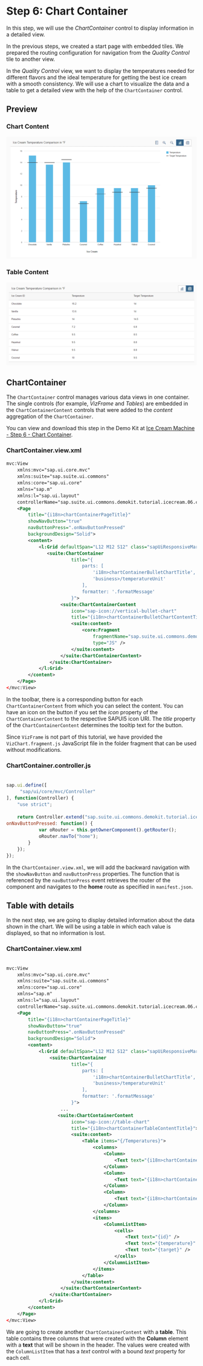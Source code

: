 <!-- loio9847648d69b543e2994630ae3e0027fb -->

# Step 6: Chart Container

In this step, we will use the *ChartContainer* control to display information in a detailed view.

In the previous steps, we created a start page with embedded tiles. We prepared the routing configuration for navigation from the *Quality Control* tile to another view.

In the *Quality Control* view, we want to display the temperatures needed for different flavors and the ideal temperature for getting the best ice cream with a smooth consistency. We will use a chart to visualize the data and a table to get a detailed view with the help of the `ChartContainer` control.



<a name="loio9847648d69b543e2994630ae3e0027fb__section_imm_fqb_k1b"/>

## Preview



### Chart Content

![](images/Step5_1_08bae85.png)



### Table Content

![](images/Step5_2_85f1fc8.png)



<a name="loio9847648d69b543e2994630ae3e0027fb__section_rdh_xsb_k1b"/>

## ChartContainer

The `ChartContainer` control manages various data views in one container. The single controls \(for example, *VizFrame* and *Tables*\) are embedded in the `ChartContainerContent` controls that were added to the *content* aggregation of the `ChartContainer`.



You can view and download this step in the Demo Kit at [Ice Cream Machine - Step 6 - Chart Container](https://ui5.sap.com/#/entity/sap.suite.ui.commons.tutorial.icecream/sample/sap.suite.ui.commons.tutorial.icecream.06).





### ChartContainer.view.xml

```xml
mvc:View
    xmlns:mvc="sap.ui.core.mvc"
    xmlns:suite="sap.suite.ui.commons"
    xmlns:core="sap.ui.core"
    xmlns="sap.m"
    xmlns:l="sap.ui.layout"
    controllerName="sap.suite.ui.commons.demokit.tutorial.icecream.06.controller.ChartContainer">
    <Page
        title="{i18n>chartContainerPageTitle}"
        showNavButton="true"
        navButtonPress=".onNavButtonPressed"
        backgroundDesign="Solid">
        <content>
            <l:Grid defaultSpan="L12 M12 S12" class="sapUiResponsiveMargin" vSpacing="0" hSpacing="0">
               <suite:ChartContainer
                        title="{
                            parts: [
                                'i18n>chartContainerBulletChartTitle',
                                'business>/temperatureUnit'
                            ],
                            formatter: '.formatMessage'
                        }">
                    <suite:ChartContainerContent
                        icon="sap-icon://vertical-bullet-chart"
                        title="{i18n>chartContainerBulletChartContentTitle}">
                        <suite:content>
                            <core:Fragment
                                fragmentName="sap.suite.ui.commons.demokit.tutorial.icecream.06.fragment.VizChart"
                                type="JS" />
                        </suite:content>
                    </suite:ChartContainerContent>
                </suite:ChartContainer> 
            </l:Grid>
        </content>
    </Page>
</mvc:View>
```

In the toolbar, there is a corresponding button for each `ChartContainerContent` from which you can select the content. You can have an icon on the button if you set the *icon* property of the `ChartContainerContent` to the respective SAPUI5 icon URI. The *title* property of the `ChartContainerContent` determines the tooltip text for the button.

Since `VizFrame` is not part of this tutorial, we have provided the `VizChart.fragment.js` JavaScript file in the folder fragment that can be used without modifications.





### ChartContainer.controller.js

```js

sap.ui.define([
     "sap/ui/core/mvc/Controller"
], function(Controller) {
    "use strict";

    return Controller.extend("sap.suite.ui.commons.demokit.tutorial.icecream.06.controller.ChartContainer", {
onNavButtonPressed: function() {
            var oRouter = this.getOwnerComponent().getRouter();
            oRouter.navTo("home");
        }        
    });
});
```

In the `ChartContainer.view.xml`, we will add the backward navigation with the `showNavButton` and `navButtonPress` properties. The function that is referenced by the `navButtonPress` event retrieves the router of the component and navigates to the **home** route as specified in `manifest.json`.



<a name="loio9847648d69b543e2994630ae3e0027fb__section_lxt_yqx_k1b"/>

## Table with details

In the next step, we are going to display detailed information about the data shown in the chart. We will be using a table in which each value is displayed, so that no information is lost.





### ChartContainer.view.xml

```xml

mvc:View
    xmlns:mvc="sap.ui.core.mvc"
    xmlns:suite="sap.suite.ui.commons"
    xmlns:core="sap.ui.core"
    xmlns="sap.m"
    xmlns:l="sap.ui.layout"
    controllerName="sap.suite.ui.commons.demokit.tutorial.icecream.06.controller.ChartContainer">
    <Page
        title="{i18n>chartContainerPageTitle}"
        showNavButton="true"
        navButtonPress=".onNavButtonPressed"
        backgroundDesign="Solid">
        <content>
            <l:Grid defaultSpan="L12 M12 S12" class="sapUiResponsiveMargin" vSpacing="0" hSpacing="0">
                <suite:ChartContainer
                        title="{
                            parts: [
                                'i18n>chartContainerBulletChartTitle',
                                'business>/temperatureUnit'
                            ],
                            formatter: '.formatMessage'
                        }">
                    ...
                   <suite:ChartContainerContent
                        icon="sap-icon://table-chart"
                        title="{i18n>chartContainerTableContentTitle}">
                        <suite:content>
                            <Table items="{/Temperatures}">
                                <columns>
                                    <Column>
                                        <Text text="{i18n>chartContainerIceCreamId}" />
                                    </Column>
                                    <Column>
                                        <Text text="{i18n>chartContainerTemperature}" />
                                    </Column>
                                    <Column>
                                        <Text text="{i18n>chartContainerTargetTemperature}" />
                                    </Column>
                                </columns>
                                <items>
                                    <ColumnListItem>
                                        <cells>
                                            <Text text="{id}" />
                                            <Text text="{temperature}" />
                                            <Text text="{target}" />
                                        </cells>
                                    </ColumnListItem>
                                </items>
                            </Table>
                        </suite:content>
                    </suite:ChartContainerContent> 
                </suite:ChartContainer>
            </l:Grid>
        </content>
    </Page>
</mvc:View>
```

We are going to create another `ChartContainerContent` with a **table**. This table contains three columns that were created with the **Column** element with a **text** that will be shown in the header. The values were created with the `ColumnListItem` that has a *text* control with a bound *text* property for each cell.

